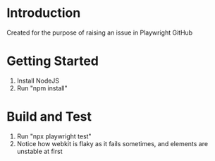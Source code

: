 # Introduction
Created for the purpose of raising an issue in Playwright GitHub

# Getting Started
1.	Install NodeJS
2.	Run "npm install"

# Build and Test
1.	Run "npx playwright test"
2. Notice how webkit is flaky as it fails sometimes, and elements are unstable at first
